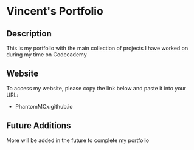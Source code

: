# Vincent's Portfolio

## Description
This is my portfolio with the main collection of projects I have worked on during my time on Codecademy

## Website
To access my website, please copy the link below and paste it into your URL:

+ PhantomMCx.github.io

## Future Additions
More will be added in the future to complete my portfolio

